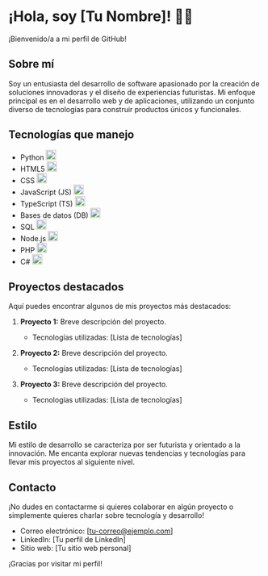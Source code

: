 # ¡Hola, soy [Tu Nombre]! 👋🏼

¡Bienvenido/a a mi perfil de GitHub!

## Sobre mí
Soy un entusiasta del desarrollo de software apasionado por la creación de soluciones innovadoras y el diseño de experiencias futuristas. Mi enfoque principal es en el desarrollo web y de aplicaciones, utilizando un conjunto diverso de tecnologías para construir productos únicos y funcionales.

## Tecnologías que manejo
- Python <img src="https://upload.wikimedia.org/wikipedia/commons/c/c3/Python-logo-notext.svg" height="20px">
- HTML5 <img src="https://upload.wikimedia.org/wikipedia/commons/6/61/HTML5_logo_and_wordmark.svg" height="20px">
- CSS <img src="https://upload.wikimedia.org/wikipedia/commons/d/d5/CSS3_logo_and_wordmark.svg" height="20px">
- JavaScript (JS) <img src="https://upload.wikimedia.org/wikipedia/commons/6/6a/JavaScript-logo.png" height="20px">
- TypeScript (TS) <img src="https://upload.wikimedia.org/wikipedia/commons/4/4c/Typescript_logo_2020.svg" height="20px">
- Bases de datos (DB) <img src="https://upload.wikimedia.org/wikipedia/commons/2/29/Database-icon.svg" height="20px">
- SQL <img src="https://upload.wikimedia.org/wikipedia/commons/8/87/Sql_data_base_with_logo.png" height="20px">
- Node.js <img src="https://upload.wikimedia.org/wikipedia/commons/d/d9/Node.js_logo.svg" height="20px">
- PHP <img src="https://upload.wikimedia.org/wikipedia/commons/2/27/PHP-logo.svg" height="20px">
- C# <img src="https://upload.wikimedia.org/wikipedia/commons/0/0d/C_Sharp_wordmark.svg" height="20px">

## Proyectos destacados
Aquí puedes encontrar algunos de mis proyectos más destacados:

1. **Proyecto 1:** Breve descripción del proyecto.
   - Tecnologías utilizadas: [Lista de tecnologías]

2. **Proyecto 2:** Breve descripción del proyecto.
   - Tecnologías utilizadas: [Lista de tecnologías]

3. **Proyecto 3:** Breve descripción del proyecto.
   - Tecnologías utilizadas: [Lista de tecnologías]

## Estilo
Mi estilo de desarrollo se caracteriza por ser futurista y orientado a la innovación. Me encanta explorar nuevas tendencias y tecnologías para llevar mis proyectos al siguiente nivel.

## Contacto
¡No dudes en contactarme si quieres colaborar en algún proyecto o simplemente quieres charlar sobre tecnología y desarrollo!

- Correo electrónico: [tu-correo@ejemplo.com]
- LinkedIn: [Tu perfil de LinkedIn]
- Sitio web: [Tu sitio web personal]

¡Gracias por visitar mi perfil!
